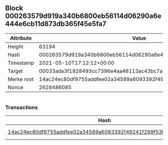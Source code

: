 ## Block 000263579d919a340b6800eb56114d06290a6e444e6cb11d873db365f45e5fa7

Attribute | Value
--- | ---
Height | 63194
Hash | 000263579d919a340b6800eb56114d06290a6e444e6cb11d873db365f45e5fa7
Timestamp | 2021-05-10T17:12:12+00:00
Target | 00033ada3f1928493cc7396e4aa46113ac43bc7ac52aab5d08e3934913716f64
Merke root | 14ac24ec80df9755addfee02a34589a6093392f49241f299f53bab4547b72f9e
Nonce | 2628486085

```

```

### Transactions

Hash | Amount
--- | ---
[14ac24ec80df9755addfee02a34589a6093392f49241f299f53bab4547b72f9e](14ac24ec80df9755addfee02a34589a6093392f49241f299f53bab4547b72f9e.md) | 10.00000000 SKEPTI 
